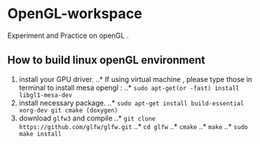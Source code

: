 # OpenGL-workspace
Experiment and Practice on openGL . 

## How to build linux openGL environment
1. install your GPU driver.
..* If using virtual machine , please type those in terminal to install mesa opengl : 
..* `sudo apt-get(or -fast) install libgl1-mesa-dev`
2. install necessary package.
..* `sudo apt-get install build-essential xorg-dev git cmake (doxygen)`
3. download `glfw3` and compile 
..* `git clone https://github.com/glfw/glfw.git`
..* `cd glfw` 
..* `cmake`
..* `make`
..* `sudo make install`
